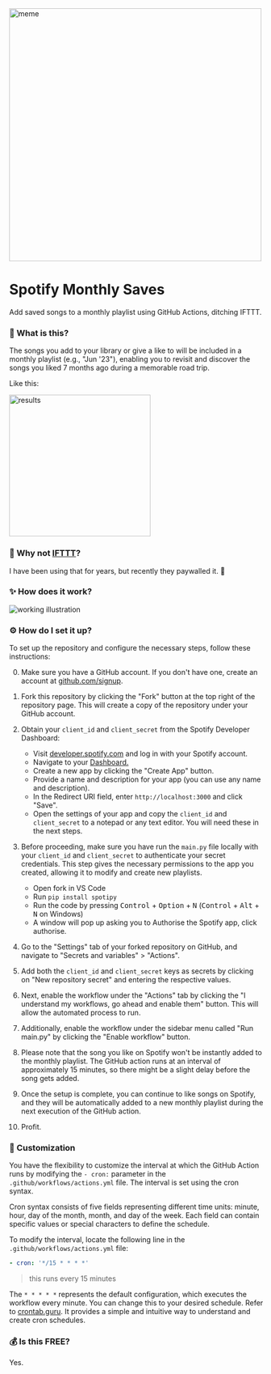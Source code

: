 <img width="500" alt="meme" src="https://github.com/tejxv/spotify-monthly-saves/assets/54097365/2012bdbe-cab7-48d8-98e2-cd4aaf370742">

# Spotify Monthly Saves
Add saved songs to a monthly playlist using GitHub Actions, ditching IFTTT.

### 🧐 What is this?
The songs you add to your library or give a like to will be included in a monthly playlist (e.g., "Jun '23"), enabling you to revisit and discover the songs you liked 7 months ago during a memorable road trip.

Like this:

<img width="280" alt="results" src="https://github.com/tejxv/spotify-monthly-saves/assets/54097365/3e18937d-5937-4f3d-bf00-64c7380eb61d">


### 🗿 Why not [IFTTT](https://ifttt.com/applets/rC5QtGu6-add-saved-songs-to-a-monthly-playlist)?
I have been using that for years, but recently they paywalled it. 🥲
### ✨ How does it work?
<picture>
  <source media="(prefers-color-scheme: dark)" srcset="https://github-production-user-asset-6210df.s3.amazonaws.com/54097365/244024820-29c2cff5-84ec-45e5-b6ad-b5447c2494d4.svg">
  <source media="(prefers-color-scheme: light)" srcset="https://github-production-user-asset-6210df.s3.amazonaws.com/54097365/244024165-45dac8e5-66cd-44a0-9284-8d8881938000.svg">
  <img alt="working illustration" src="https://user-images.githubusercontent.com/25423296/163456779-a8556205-d0a5-45e2-ac17-42d089e3c3f8.png">
</picture>


### ⚙️ How do I set it up?

To set up the repository and configure the necessary steps, follow these instructions:

0. Make sure you have a GitHub account. If you don't have one, create an account at [github.com/signup](https://github.com/signup).

1. Fork this repository by clicking the "Fork" button at the top right of the repository page. This will create a copy of the repository under your GitHub account.

2. Obtain your `client_id` and `client_secret` from the Spotify Developer Dashboard:

   - Visit [developer.spotify.com](https://developer.spotify.com/) and log in with your Spotify account.
   - Navigate to your [Dashboard.](https://developer.spotify.com/dashboard)
   - Create a new app by clicking the "Create App" button.
   - Provide a name and description for your app (you can use any name and description).
   - In the Redirect URI field, enter `http://localhost:3000` and click "Save".
   - Open the settings of your app and copy the `client_id` and `client_secret` to a notepad or any text editor. You will need these in the next steps.

3. Before proceeding, make sure you have run the `main.py` file locally with your `client_id` and `client_secret` to authenticate your secret credentials. This step gives the necessary permissions to the app you created, allowing it to modify and create new playlists.

    - Open fork in VS Code
    - Run ``pip install spotipy``
    - Run the code by pressing <kbd>Control</kbd> + <kbd>Option</kbd> + <kbd>N</kbd> (<kbd>Control</kbd> + <kbd>Alt</kbd> + <kbd>N</kbd> on Windows)
    - A window will pop up asking you to Authorise the Spotify app, click authorise.
4. Go to the "Settings" tab of your forked repository on GitHub, and navigate to "Secrets and variables" > "Actions".

5. Add both the `client_id` and `client_secret` keys as secrets by clicking on "New repository secret" and entering the respective values.

6. Next, enable the workflow under the "Actions" tab by clicking the "I understand my workflows, go ahead and enable them" button. This will allow the automated process to run.

7. Additionally, enable the workflow under the sidebar menu called "Run main.py" by clicking the "Enable workflow" button.

8. Please note that the song you like on Spotify won't be instantly added to the monthly playlist. The GitHub action runs at an interval of approximately 15 minutes, so there might be a slight delay before the song gets added.

9. Once the setup is complete, you can continue to like songs on Spotify, and they will be automatically added to a new monthly playlist during the next execution of the GitHub action.

10. Profit.

### 🧮 Customization

You have the flexibility to customize the interval at which the GitHub Action runs by modifying the `- cron:` parameter in the `.github/workflows/actions.yml` file. The interval is set using the cron syntax.

Cron syntax consists of five fields representing different time units: minute, hour, day of the month, month, and day of the week. Each field can contain specific values or special characters to define the schedule.

To modify the interval, locate the following line in the `.github/workflows/actions.yml` file:

```yaml
- cron: '*/15 * * * *'
```
> this runs every 15 minutes

The `* * * * *` represents the default configuration, which executes the workflow every minute. You can change this to your desired schedule. Refer to [crontab.guru](https://crontab.guru/). It provides a simple and intuitive way to understand and create cron schedules.


### 💰 Is this FREE?
Yes.


